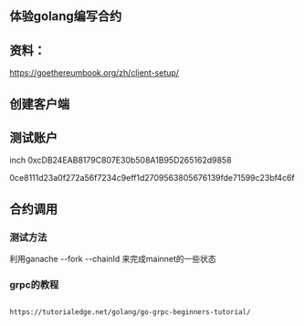 ## 体验golang编写合约

## 资料：
https://goethereumbook.org/zh/client-setup/

## 创建客户端


## 测试账户
inch 
0xcDB24EAB8179C807E30b508A1B95D265162d9858

0ce8111d23a0f272a56f7234c9eff1d2709563805676139fde71599c23bf4c6f


## 合约调用



### 测试方法
利用ganache --fork --chainId 来完成mainnet的一些状态



### grpc的教程
```shell

https://tutorialedge.net/golang/go-grpc-beginners-tutorial/
```